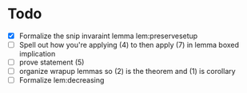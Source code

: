 # Todo
- [x] Formalize the snip invaraint lemma lem:preservesetup
- [ ] Spell out how you're applying (4) to then apply (7) in lemma boxed implication
- [ ] prove statement (5)
- [ ] organize wrapup lemmas so (2) is the theorem and (1) is corollary
- [ ] Formalize lem:decreasing
